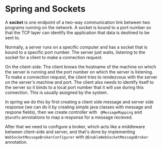 # Spring and Sockets

A __socket__ is one endpoint of a two-way communication link between two programs running on the network. A socket is bound to a port number so that the TCP layer can identify the application that data is destined to be sent to.

Normally, a server runs on a specific computer and has a socket that is bound to a specific port number. The server just waits, listening to the socket for a client to make a connection request.

On the client-side: The client knows the hostname of the machine on which the server is running and the port number on which the server is listening. To make a connection request, the client tries to rendezvous with the server on the server's machine and port. The client also needs to identify itself to the server so it binds to a local port number that it will use during this connection. This is usually assigned by the system.

In spring we do this by first creating a client side message and server side response (we can do it by creating simple java classes with message and respone fields), then we create controller with ` @MessageMapping` and `@SendTo` annotations to map a response for a message recieved. 

After that we need to configure a broker, which acts like a middleware between client-side and server, and that's done by implementing `WebSocketMessageBrokerConfigurer` with `@EnableWebSocketMessageBroker` annotation.
